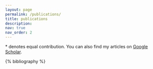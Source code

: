 ```yaml
---
layout: page
permalink: /publications/
title: publications
description:
nav: true
nav_order: 2
---
```


<!-- _pages/publications.md -->

<!-- Bibsearch Feature -->

<!-- {% include bib_search.liquid %} -->

\* denotes equal contribution.
You can also find my articles on [Google Scholar](https://scholar.google.de/citations?user=hB2Q6DUAAAAJ).

<div class="publications">

{% bibliography %}

</div>
